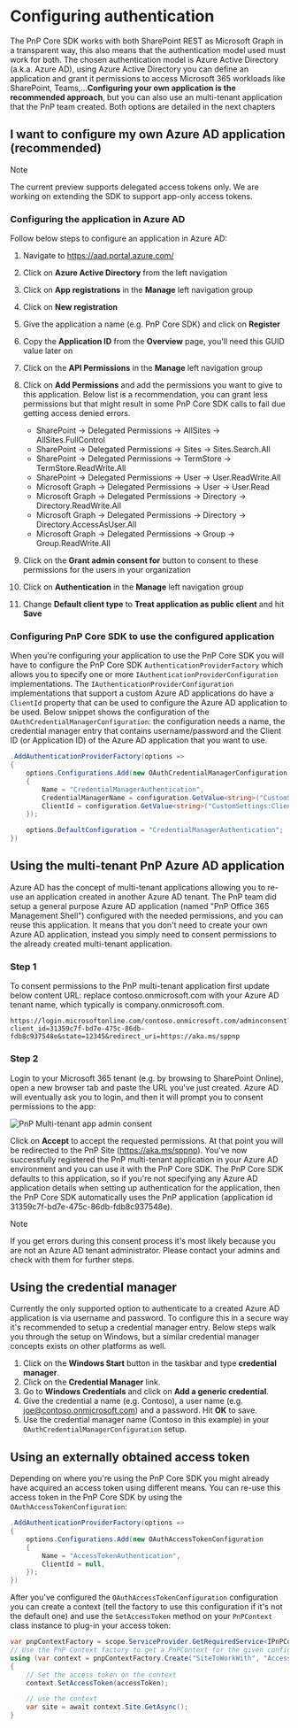 
# Configuring authentication

The PnP Core SDK works with both SharePoint REST as Microsoft Graph in a transparent way, this also means that the authentication model used must work for both. The chosen authentication model is Azure Active Directory (a.k.a. Azure AD), using Azure Active Directory you can define an application and grant it permissions to access Microsoft 365 workloads like SharePoint, Teams,...**Configuring your own application is the recommended approach**, but you can also use an multi-tenant application that the PnP team created. Both options are detailed in the next chapters

## I want to configure my own Azure AD application (recommended)

> [!Note]
> The current preview supports delegated access tokens only. We are working on extending the SDK to support app-only access tokens.

### Configuring the application in Azure AD

Follow below steps to configure an application in Azure AD:

1. Navigate to https://aad.portal.azure.com/
2. Click on **Azure Active Directory** from the left navigation
3. Click on **App registrations** in the **Manage** left navigation group
4. Click on **New registration**
5. Give the application a name (e.g. PnP Core SDK) and click on **Register**
6. Copy the **Application ID** from the **Overview** page, you'll need this GUID value later on
7. Click on the **API Permissions** in the **Manage** left navigation group
8. Click on **Add Permissions** and add the permissions you want to give to this application. Below list is a recommendation, you can grant less permissions but that might result in some PnP Core SDK calls to fail due getting access denied errors.

   - SharePoint -> Delegated Permissions -> AllSites -> AllSites.FullControl
   - SharePoint -> Delegated Permissions -> Sites -> Sites.Search.All
   - SharePoint -> Delegated Permissions -> TermStore -> TermStore.ReadWrite.All
   - SharePoint -> Delegated Permissions -> User -> User.ReadWrite.All
   - Microsoft Graph -> Delegated Permissions -> User -> User.Read
   - Microsoft Graph -> Delegated Permissions -> Directory -> Directory.ReadWrite.All
   - Microsoft Graph -> Delegated Permissions -> Directory -> Directory.AccessAsUser.All
   - Microsoft Graph -> Delegated Permissions -> Group -> Group.ReadWrite.All

9. Click on the **Grant admin consent for** button to consent to these permissions for the users in your organization
10. Click on **Authentication** in the **Manage** left navigation group
11. Change **Default client type** to **Treat application as public client** and hit **Save**

### Configuring PnP Core SDK to use the configured application

When you're configuring your application to use the PnP Core SDK you will have to configure the PnP Core SDK `AuthenticationProviderFactory` which allows you to specify one or more `IAuthenticationProviderConfiguration` implementations. The `IAuthenticationProviderConfiguration` implementations that support a custom Azure AD applications do have a `ClientId` property that can be used to configure the Azure AD application to be used. Below snippet shows the configuration of the `OAuthCredentialManagerConfiguration`: the configuration needs a name, the credential manager entry that contains username/password and the Client ID (or Application ID) of the Azure AD application that you want to use.

```csharp
.AddAuthenticationProviderFactory(options =>
{
    options.Configurations.Add(new OAuthCredentialManagerConfiguration
    {
        Name = "CredentialManagerAuthentication",
        CredentialManagerName = configuration.GetValue<string>("CustomSettings:CredentialManager"),
        ClientId = configuration.GetValue<string>("CustomSettings:ClientId"),
    });

    options.DefaultConfiguration = "CredentialManagerAuthentication";
})
```

## Using the multi-tenant PnP Azure AD application

Azure AD has the concept of multi-tenant applications allowing you to re-use an application created in another Azure AD tenant. The PnP team did setup a general purpose Azure AD application (named "PnP Office 365 Management Shell") configured with the needed permissions, and you can reuse this application. It means that you don't need to create your own Azure AD application, instead you simply need to consent permissions to the already created multi-tenant application.

### Step 1

To consent permissions to the PnP multi-tenant application first update below content URL: replace contoso.onmicrosoft.com with your Azure AD tenant name, which typically is company.onmicrosoft.com.

```
https://login.microsoftonline.com/contoso.onmicrosoft.com/adminconsent?client_id=31359c7f-bd7e-475c-86db-fdb8c937548e&state=12345&redirect_uri=https://aka.ms/sppnp
```

### Step 2

Login to your Microsoft 365 tenant (e.g. by browsing to SharePoint Online), open a new browser tab and paste the URL you've just created. Azure AD will eventually ask you to login, and then it will prompt you to consent permissions to the app:

![PnP Multi-tenant app admin consent](../../images/PnP%20admin%20consent.png)

Click on **Accept** to accept the requested permissions. At that point you will be redirected to the PnP Site (https://aka.ms/sppnp). You've now successfully registered the PnP multi-tenant application in your Azure AD environment and you can use it with the PnP Core SDK. The PnP Core SDK defaults to this application, so if you're not specifying any Azure AD application details when setting up authentication for the application, then the PnP Core SDK automatically uses the PnP application (application id 31359c7f-bd7e-475c-86db-fdb8c937548e).

> [!Note]
> If you get errors during this consent process it's most likely because you are not an Azure AD tenant administrator. Please contact your admins and check with them for further steps.

## Using the credential manager

Currently the only supported option to authenticate to a created Azure AD application is via username and password. To configure this in a secure way it's recommended to setup a credential manager entry. Below steps walk you through the setup on Windows, but a similar credential manager concepts exists on other platforms as well.

1. Click on the **Windows Start** button in the taskbar and type **credential manager**.
2. Click on the **Credential Manager** link.
3. Go to **Windows Credentials** and click on **Add a generic credential**.
4. Give the credential a name (e.g. Contoso), a user name (e.g. joe@contoso.onmicrosoft.com) and a password. Hit **OK** to save.
5. Use the credential manager name (Contoso in this example) in your `OAuthCredentialManagerConfiguration` setup.

## Using an externally obtained access token

Depending on where you're using the PnP Core SDK you might already have acquired an access token using different means. You can re-use this access token in the PnP Core SDK by using the `OAuthAccessTokenConfiguration`:

```csharp
.AddAuthenticationProviderFactory(options =>
{
    options.Configurations.Add(new OAuthAccessTokenConfiguration
    {
        Name = "AccessTokenAuthentication",
        ClientId = null,
    });
})
```

After you've configured the `OAuthAccessTokenConfiguration` configuration you can create a context (tell the factory to use this configuration if it's not the default one) and use the `SetAccessToken` method on your `PnPContext` class instance to plug-in your access token:

```csharp
var pnpContextFactory = scope.ServiceProvider.GetRequiredService<IPnPContextFactory>();
// Use the PnP Context factory to get a PnPContext for the given configuration
using (var context = pnpContextFactory.Create("SiteToWorkWith", "AccessTokenAuthentication"))
{
    // Set the access token on the context
    context.SetAccessToken(accessToken);

    // use the context
    var site = await context.Site.GetAsync();
}
```
